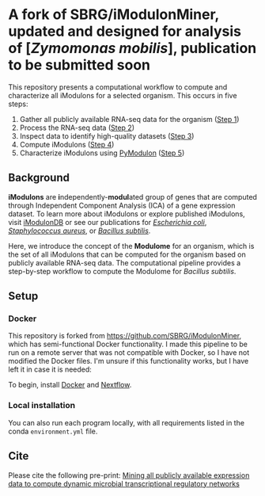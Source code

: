 # A fork of SBRG/iModulonMiner, updated and designed for analysis of [*Zymomonas mobilis*], publication to be submitted soon

This repository presents a computational workflow to compute and characterize all iModulons for a selected organism. This occurs in five steps:
1. Gather all publicly available RNA-seq data for the organism ([Step 1](1_download_metadata))
2. Process the RNA-seq data ([Step 2](2_process_data))
3. Inspect data to identify high-quality datasets ([Step 3](3_quality_control))
4. Compute iModulons ([Step 4](4_optICA))
5. Characterize iModulons using [PyModulon](https://github.com/SBRG/pymodulon) ([Step 5](5_characterize_iModulons))

## Background
**iModulons** are **i**ndependently-**modul**ated group of genes that are computed through Independent Component Analysis (ICA) of a gene expression dataset. To learn more about iModulons or explore published iModulons, visit [iModulonDB](https://imodulondb.org) or see our publications for [*Escherichia coli*](https://www.nature.com/articles/s41467-019-13483-w), [*Staphylococcus aureus*](https://www.pnas.org/content/117/29/17228), or [*Bacillus subtilis*](https://www.nature.com/articles/s41467-020-20153-9).

Here, we introduce the concept of the **Modulome** for an organism, which is the set of all iModulons that can be computed for the organism based on publicly available RNA-seq data. The computational pipeline provides a step-by-step workflow to compute the Modulome for *Bacillus subtilis*.

## Setup

### Docker
This repository is forked from https://github.com/SBRG/iModulonMiner, which has semi-functional Docker functionality. I made this pipeline to be run on a remote server that was not compatible with Docker, so I have not modified the Docker files. I'm unsure if this functionality works, but I have left it in case it is needed:

To begin, install [Docker](https://docs.docker.com/get-docker/) and [Nextflow](https://www.nextflow.io/).

### Local installation
You can also run each program locally, with all requirements listed in the conda `environment.yml` file.

## Cite

Please cite the following pre-print: [Mining all publicly available expression data to compute dynamic microbial transcriptional regulatory networks](https://www.biorxiv.org/content/10.1101/2021.07.01.450581v1)

